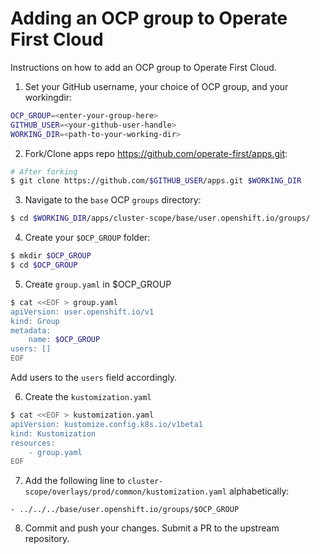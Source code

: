 # Adding an OCP group to Operate First Cloud

Instructions on how to add an OCP group to Operate First Cloud.

1. Set your GitHub username, your choice of OCP group, and your workingdir:
```bash
OCP_GROUP=<enter-your-group-here>
GITHUB_USER=<your-github-user-handle>
WORKING_DIR=<path-to-your-working-dir>
```

2. Fork/Clone apps repo https://github.com/operate-first/apps.git:
```bash
# After forking
$ git clone https://github.com/$GITHUB_USER/apps.git $WORKING_DIR
```

3. Navigate to the `base` OCP `groups` directory:
```bash
$ cd $WORKING_DIR/apps/cluster-scope/base/user.openshift.io/groups/
```

4. Create your `$OCP_GROUP` folder:
```bash
$ mkdir $OCP_GROUP
$ cd $OCP_GROUP
```

5. Create `group.yaml` in $OCP_GROUP
```bash
$ cat <<EOF > group.yaml
apiVersion: user.openshift.io/v1
kind: Group
metadata:
    name: $OCP_GROUP
users: []
EOF
```

Add users to the `users` field accordingly.

6. Create the `kustomization.yaml`
```bash
$ cat <<EOF > kustomization.yaml
apiVersion: kustomize.config.k8s.io/v1beta1
kind: Kustomization
resources:
    - group.yaml
EOF
```

7. Add the following line to `cluster-scope/overlays/prod/common/kustomization.yaml` alphabetically:
```
- ../../../base/user.openshift.io/groups/$OCP_GROUP
```

8. Commit and push your changes. Submit a PR to the upstream repository.
